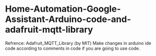 # Home-Automation-Google-Assistant-Arduino-code-and-adafruit-mqtt-library
Refrence: Adafruit_MQTT_Library (by MIT)
Make changes in arduino ide code according to comments in code if you are going to use code.
